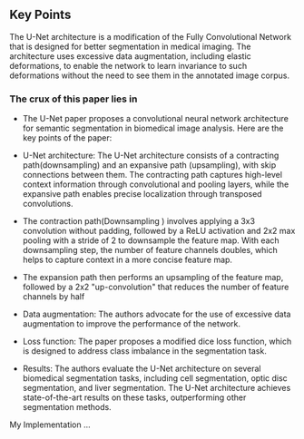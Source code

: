 ## Key Points 

The U-Net architecture is a modification of the Fully Convolutional Network that is designed for better segmentation in medical imaging. The architecture uses excessive data augmentation, including elastic deformations, to enable the network to learn invariance to such deformations without the need to see them in the annotated image corpus.

### The crux of this paper lies in 
* The U-Net paper proposes a convolutional neural network architecture for semantic segmentation in biomedical image analysis. Here are the key points of the paper:

* U-Net architecture: The U-Net architecture consists of a contracting path(downsampling) and an expansive path (upsampling), with skip connections between them. The contracting path captures high-level context information through convolutional and pooling layers, while the expansive path enables precise localization through transposed convolutions.

* The contraction path(Downsampling ) involves applying a 3x3 convolution without padding, followed by a ReLU activation and 2x2 max pooling with a stride 
of 2 to downsample the feature map. With each downsampling step, the number of feature channels doubles, which helps to capture context in a more concise feature map.

* The expansion path then performs an upsampling of the feature map, followed by a 2x2 "up-convolution" that reduces the number of feature channels by half

* Data augmentation: The authors advocate for the use of excessive data augmentation to improve the performance of the network. 

* Loss function: The paper proposes a modified dice loss function, which is designed to address class imbalance in the segmentation task.

* Results: The authors evaluate the U-Net architecture on several biomedical segmentation tasks, including cell segmentation, optic disc segmentation, and liver segmentation. The U-Net architecture achieves state-of-the-art results on these tasks, outperforming other segmentation methods.

My Implementation ...

